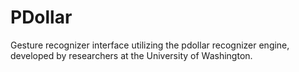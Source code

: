 # PDollar
Gesture recognizer interface utilizing the pdollar recognizer engine, developed by researchers at the University of Washington.
